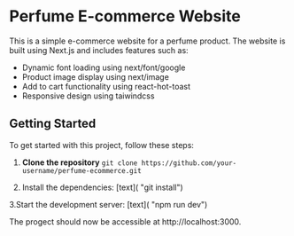 # Perfume E-commerce Website

This is a simple e-commerce website for a perfume product. The website is built using Next.js and includes features such as:

- Dynamic font loading using next/font/google
- Product image display using next/image
- Add to cart functionality using react-hot-toast
- Responsive design using taiwindcss



## Getting Started

To get started with this project, follow these steps:

1. **Clone the repository**
```git clone https://github.com/your-username/perfume-ecommerce.git```


2. Install the dependencies:
[text]( "git install")

3.Start the development server:
[text]( "npm run dev")


The progect should now be accessible at http://localhost:3000.
